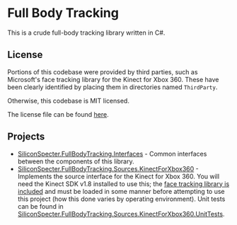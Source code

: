 # Full Body Tracking

This is a crude full-body tracking library written in C#.

## License

Portions of this codebase were provided by third parties, such as Microsoft's face tracking library for the Kinect for Xbox 360.  These have been clearly identified by placing them in directories named `ThirdParty`.

Otherwise, this codebase is MIT licensed.

The license file can be found [here](./license).

## Projects

- [SiliconSpecter.FullBodyTracking.Interfaces](./SiliconSpecter.FullBodyTracking.Interfaces) - Common interfaces between the components of this library.
- [SiliconSpecter.FullBodyTracking.Sources.KinectForXbox360](./SiliconSpecter.FullBodyTracking.Sources.KinectForXbox360) - Implements the source interface for the Kinect for Xbox 360.  You will need the Kinect SDK v1.8 installed to use this; the [face tracking library is included](./SiliconSpecter.FullBodyTracking.Sources.KinectForXbox360/Interop/FaceTrackLib/ThirdParty) and must be loaded in some manner before attempting to use this project (how this done varies by operating environment).  Unit tests can be found in [SiliconSpecter.FullBodyTracking.Sources.KinectForXbox360.UnitTests](./SiliconSpecter.FullBodyTracking.Sources.KinectForXbox360.UnitTests).
